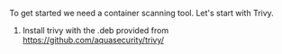 To get started we need a container scanning tool. Let's start with Trivy.

1. Install trivy with the .deb provided from https://github.com/aquasecurity/trivy/